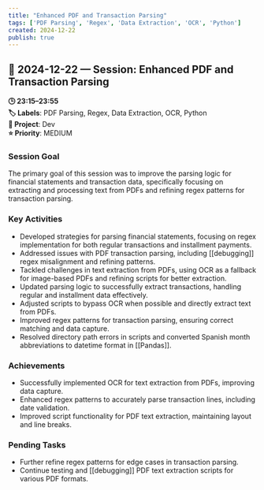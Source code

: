 ```yaml
---
title: "Enhanced PDF and Transaction Parsing"
tags: ['PDF Parsing', 'Regex', 'Data Extraction', 'OCR', 'Python']
created: 2024-12-22
publish: true
---
```


## 📅 2024-12-22 — Session: Enhanced PDF and Transaction Parsing

**🕒 23:15–23:55**  
**🏷️ Labels**: PDF Parsing, Regex, Data Extraction, OCR, Python  
**📂 Project**: Dev  
**⭐ Priority**: MEDIUM  


### Session Goal
The primary goal of this session was to improve the parsing logic for financial statements and transaction data, specifically focusing on extracting and processing text from PDFs and refining regex patterns for transaction parsing.

### Key Activities
- Developed strategies for parsing financial statements, focusing on regex implementation for both regular transactions and installment payments.
- Addressed issues with PDF transaction parsing, including [[debugging]] regex misalignment and refining patterns.
- Tackled challenges in text extraction from PDFs, using OCR as a fallback for image-based PDFs and refining scripts for better extraction.
- Updated parsing logic to successfully extract transactions, handling regular and installment data effectively.
- Adjusted scripts to bypass OCR when possible and directly extract text from PDFs.
- Improved regex patterns for transaction parsing, ensuring correct matching and data capture.
- Resolved directory path errors in scripts and converted Spanish month abbreviations to datetime format in [[Pandas]].

### Achievements
- Successfully implemented OCR for text extraction from PDFs, improving data capture.
- Enhanced regex patterns to accurately parse transaction lines, including date validation.
- Improved script functionality for PDF text extraction, maintaining layout and line breaks.

### Pending Tasks
- Further refine regex patterns for edge cases in transaction parsing.
- Continue testing and [[debugging]] PDF text extraction scripts for various PDF formats.
